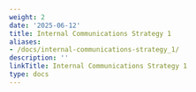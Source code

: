 ```yaml
---
weight: 2
date: '2025-06-12'
title: Internal Communications Strategy 1
aliases:
- /docs/internal-communications-strategy_1/
description: ''
linkTitle: Internal Communications Strategy 1
type: docs
---
```


